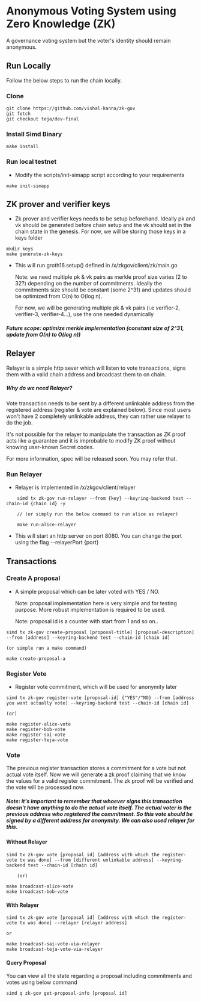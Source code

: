 # Anonymous Voting System using Zero Knowledge (ZK)

A governance voting system but the voter's identity should remain anonymous.

## Run Locally
Follow the below steps to run the chain locally.

### Clone
```
git clone https://github.com/vishal-kanna/zk-gov
git fetch
git checkout teja/dev-final
```

### Install Simd Binary
```
make install
```

### Run local testnet
- Modify the scripts/init-simapp script according to your requirements
```
make init-simapp
```

## ZK prover and verifier keys
- Zk prover and verifier keys needs to be setup beforehand. Ideally pk and vk should be generated before chain setup and the vk should set in the chain state in the genesis.
For now, we will be storing those keys in a keys folder

```
mkdir keys
make generate-zk-keys
```

- This will run groth16.setup() defined in /x/zkgov/client/zk/main.go

    Note: we need multiple pk & vk pairs as merkle proof size varies (2 to 32?) depending on the number of commitments. Ideally the commitments size should be constant (some 2^31) and updates should be optimized from O(n) to O(log n).

    For now, we will be generating multiple pk & vk pairs (i.e verifier-2, verifier-3, verifier-4...), use the one needed dynamically

##### Future scope: optimize merkle implementation (constant size of 2^31, update from O(n) to O(log n))

## Relayer
Relayer is a simple http sever which will listen to vote transactions, signs them with a valid chain address and broadcast them to on chain.

##### Why do we need Relayer?
Vote transaction needs to be sent by a different unlinkable address from the registered address (register & vote are explained below). Since most users won't have 2 completely unlinkable address, they can rather use relayer to do the job.

It's not possible for the relayer to manipulate the transaction as ZK proof acts like a guarantee and it is improbable to modify ZK proof without knowing user-known Secret codes.

For more information, spec will be released soon. You may refer that.

### Run Relayer
- Relayer is implemented in /x/zkgov/client/relayer
```
    simd tx zk-gov run-relayer --from {key} --keyring-backend test --chain-id {chain id} -y

    // (or simply run the below command to run alice as relayer)

    make run-alice-relayer
```

- This will start an http server on port 8080. You can change the port using the flag --relayerPort {port}


## Transactions

### Create A proposal
- A simple proposal which can be later voted with YES / NO.

    Note: proposal implementation here is very simple and for testing purpose. More robust implementation is required to be used.

    Note: proposal id is a counter with start from 1 and so on..

```
simd tx zk-gov create-proposal [proposal-title] [proposal-description] --from [address] --keyring-backend test --chain-id [chain id]

(or simple run a make command)

make create-proposal-a
```

### Register Vote
- Register vote commitment, which will be used for anonymity later
```
simd tx zk-gov register-vote [proposal-id] {"YES"/"NO} --from [address you want actually vote] --keyring-backend test --chain-id [chain id]

(or)

make register-alice-vote
make register-bob-vote
make register-sai-vote
make register-teja-vote
```

### Vote
The previous register transaction stores a commitment for a vote but not actual vote itself. Now we will generate a zk proof claiming that we know the values for a valid register commitment. The zk proof will be verified and the vote will be processed now.

##### Note: it's important to remember that whoever signs this transaction doesn't have anything to do the actual vote itself. The actual voter is the previous address who registered the commitment. So this vote should be signed by a different address for anonymity. We can also used relayer for this.

#### Without Relayer
```
simd tx zk-gov vote [proposal id] [address with which the register-vote tx was done] --from [different unlinkable address] --keyring-backend test --chain-id [chain id]

    (or)

make broadcast-alice-vote
make broadcast-bob-vote
```

#### With Relayer

```
simd tx zk-gov vote [proposal id] [address with which the register-vote tx was done] --relayer [relayer address]

or 

make broadcast-sai-vote-via-relayer
make broadcast-teja-vote-via-relayer
```

#### Query Proposal
You can view all the state regarding a proposal including commitments and votes using below command
```
simd q zk-gov get-proposal-info [proposal id]
```
